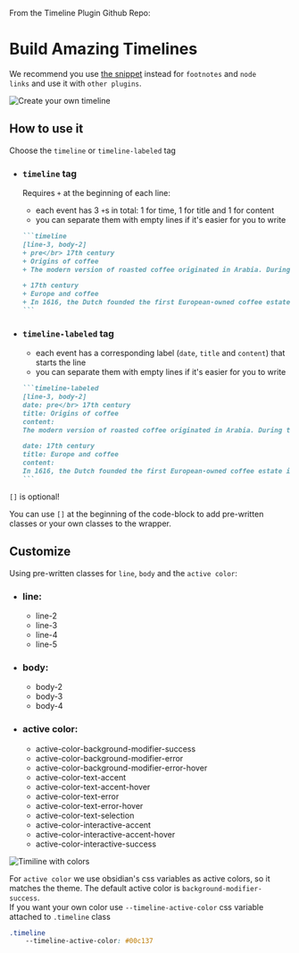 
From the Timeline Plugin Github Repo:

# Build Amazing Timelines

We recommend you use [the snippet](https://github.com/George-debug/obsidian-timeline/tree/master/src/style/snippet) instead for `footnotes` and `node links` and use it with `other plugins`.

![Create your own timeline](https://user-images.githubusercontent.com/57345333/180435506-7d51bec3-0cc8-48b1-9f22-24199c988dbf.gif)

## How to use it

Choose the `timeline` or `timeline-labeled` tag

- ### `timeline` tag
    
    Requires `+` at the beginning of each line:
    
    - each event has 3 `+`s in total: 1 for time, 1 for title and 1 for content
    - you can separate them with empty lines if it's easier for you to write
    
    ````markdown
    ```timeline
    [line-3, body-2]
    + pre</br> 17th century
    + Origins of coffee
    + The modern version of roasted coffee originated in Arabia. During the 13th century, coffee was extremely popular with the Muslim community for its stimulant powers, which proved useful during long prayer sessions. By parching and boiling the coffee beans, rendering them infertile, the Arabs were able to corner the market on coffee crops. In fact, tradition says that not a single coffee plant existed outside of Arabia or Africa until the 1600s, when Baba Budan, an Indian pilgrim, left Mecca with fertile beans fastened to a strap across his abdomen. Baba’s beans resulted in a new and competitive European coffee trade.
    
    + 17th century
    + Europe and coffee
    + In 1616, the Dutch founded the first European-owned coffee estate in Sri Lanka, then Ceylon, then Java in 1696. The French began growing coffee in the Caribbean, followed by the Spanish in Central America and the Portuguese in Brazil. European coffee houses sprang up in Italy and later France, where they reached a new level of popularity. Now, it is de _rigueur_ for Parisians to indulge in a cup of coffee and a baguette or croissant at the numerous coffee cafes throughout Paris.
    ```
    ````
    
- ### `timeline-labeled` tag
    
    - each event has a corresponding label (`date`, `title` and `content`) that starts the line
    - you can separate them with empty lines if it's easier for you to write
    
    ````markdown
    ```timeline-labeled
    [line-3, body-2]
    date: pre</br> 17th century
    title: Origins of coffee
    content:
    The modern version of roasted coffee originated in Arabia. During the 13th century, coffee was extremely popular with the Muslim community for its stimulant powers, which proved useful during long prayer sessions. By parching and boiling the coffee beans, rendering them infertile, the Arabs were able to corner the market on coffee crops. In fact, tradition says that not a single coffee plant existed outside of Arabia or Africa until the 1600s, when Baba Budan, an Indian pilgrim, left Mecca with fertile beans fastened to a strap across his abdomen. Baba’s beans resulted in a new and competitive European coffee trade.
    
    date: 17th century
    title: Europe and coffee
    content:
    In 1616, the Dutch founded the first European-owned coffee estate in Sri Lanka, then Ceylon, then Java in 1696. The French began growing coffee in the Caribbean, followed by the Spanish in Central America and the Portuguese in Brazil. European coffee houses sprang up in Italy and later France, where they reached a new level of popularity. Now, it is de _rigueur_ for Parisians to indulge in a cup of coffee and a baguette or croissant at the numerous coffee cafes throughout Paris.
    ```
    ````
    
      
    

`[]` is optional!

You can use `[]` at the beginning of the code-block to add pre-written classes or your own classes to the wrapper.  

## Customize

Using pre-written classes for `line`, `body` and the `active color`:

- ### line:
    
    - line-2
    - line-3
    - line-4
    - line-5
- ### body:
    
    - body-2
    - body-3
    - body-4
- ### active color:
    
    - active-color-background-modifier-success
    - active-color-background-modifier-error
    - active-color-background-modifier-error-hover
    - active-color-text-accent
    - active-color-text-accent-hover
    - active-color-text-error
    - active-color-text-error-hover
    - active-color-text-selection
    - active-color-interactive-accent
    - active-color-interactive-accent-hover
    - active-color-interactive-success

![Timiline with colors](https://user-images.githubusercontent.com/57345333/180477136-256d5cf5-aaf3-41ee-9055-e4e82de35af2.gif)

For `active color` we use obsidian's css variables as active colors, so it matches the theme. The default active color is `background-modifier-success`.  
If you want your own color use `--timeline-active-color` css variable attached to `.timeline` class

```css
.timeline
    --timeline-active-color: #00c137
```